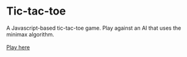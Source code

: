 # Tic-tac-toe

A Javascript-based tic-tac-toe game. Play against an AI that uses the minimax algorithm.
<br />
<br />
[Play here](https://fpierrem.github.io/tic-tac-toe/)
